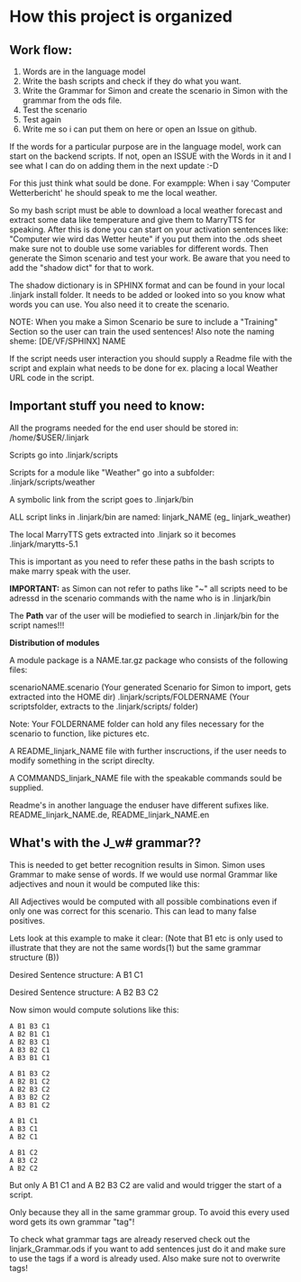 How this project is organized
==============================

Work flow:
----------

1. Words are in the language model
2. Write the bash scripts and check if they do what you want.
3. Write the Grammar for Simon and create the scenario in Simon with the grammar from the ods file.
4. Test the scenario 
5. Test again
6. Write me so i can put them on here or open an Issue on github. 


If the words for a particular purpose are in the language model, work can start on the backend scripts. If not, open an ISSUE with the Words in it and I see what I can do on adding them in the next update :-D

For this just think what sould be done. For exampple: When i say 'Computer Wetterbericht' he should speak to me the local weather. 

So my bash script must be able to download a local weather forecast and extract some data like temperature and give them to MarryTTS for speaking. After this is done you can start on your activation sentences like: "Computer wie wird das Wetter heute" if you put them into the .ods sheet make sure not to double use some variables for different words.
Then generate the Simon scenario and test your work. Be aware that you need to add the "shadow dict" for that to work. 

The shadow dictionary is in SPHINX format and can be found in your local .linjark install folder. It needs to be added or looked into so you know what words you can use. You also need it to create the scenario.

NOTE: When you make a Simon Scenario be sure to include a "Training" Section so the user can train the used sentences!
Also note the naming sheme: [DE/VF/SPHINX] NAME

If the script needs user interaction you should supply a Readme file with the script and explain what needs to be done for ex. placing a local Weather URL code in the script.

Important stuff you need to know:
---------------------------------

All the programs needed for the end user should be stored in: /home/$USER/.linjark

Scripts go into .linjark/scripts

Scripts for a module like "Weather" go into a subfolder: .linjark/scripts/weather

A symbolic link from the script goes to .linjark/bin

ALL script links in .linjark/bin are named: linjark_NAME (eg_ linjark_weather)

The local MarryTTS gets extracted into .linjark so it becomes .linjark/marytts-5.1

This is important as you need to refer these paths in the bash scripts to make marry speak with the user.

__IMPORTANT:__ as Simon can not refer to paths like "~" all scripts need to be adressd in the scenario commands with the name who is in .linjark/bin

The __Path__ var of the user will be modiefied to search in .linjark/bin for the script names!!!

__Distribution of modules__

A module package is a NAME.tar.gz package who consists of the following files:

scenarioNAME.scenario (Your generated Scenario for Simon to import, gets extracted into the HOME dir)
.linjark/scripts/FOLDERNAME (Your scriptsfolder, extracts to the .linjark/scripts/ folder)

Note: Your FOLDERNAME folder can hold any files necessary for the scenario to function, like pictures etc. 

A README_linjark_NAME file with further inscructions, if the user needs to modify something in the script direclty.

A COMMANDS_linjark_NAME file with the speakable commands sould be supplied.

Readme's in another language the enduser have different sufixes like. README_linjark_NAME.de, README_linjark_NAME.en

What's with the J_w# grammar??
---------------------------

This is needed to get better recognition results in Simon. Simon uses Grammar to make sense of words.
If we would use normal Grammar like adjectives and noun it would be computed like this:

All Adjectives would be computed with all possible combinations even if only one was correct for this scenario. This can lead to many false positives.

Lets look at this example to make it clear:
(Note that B1 etc is only used to illustrate that they are not the same words(1) but the same grammar structure (B))

Desired Sentence structure: A B1 C1 

Desired Sentence structure: A B2 B3 C2

Now simon would compute solutions like this:

```
A B1 B3 C1
A B2 B1 C1
A B2 B3 C1
A B3 B2 C1
A B3 B1 C1

A B1 B3 C2
A B2 B1 C2
A B2 B3 C2
A B3 B2 C2
A B3 B1 C2

A B1 C1 
A B3 C1
A B2 C1

A B1 C2 
A B3 C2
A B2 C2
```

But only A B1 C1 and A B2 B3 C2 are valid and would trigger the start of a script.

Only because they all in the same grammar group. To avoid this every used word gets its own grammar "tag"!

To check what grammar tags are already reserved check out the linjark_Grammar.ods if you want to add sentences just do it and make sure to use the tags if a word is already used. Also make sure not to overwrite tags!





